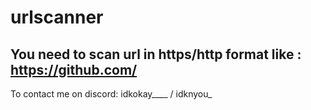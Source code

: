 # urlscanner

## You need to scan url in https/http format like : https://github.com/

To contact me on discord: idkokay____ / idknyou_
